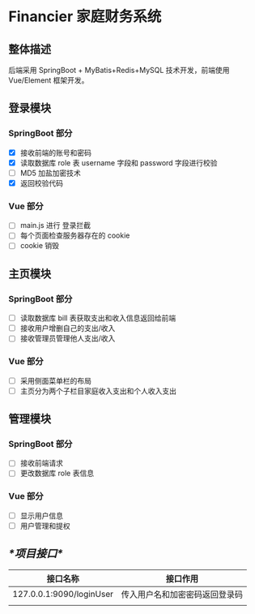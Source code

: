 # Financier 家庭财务系统
## 整体描述

后端采用 SpringBoot + MyBatis+Redis+MySQL 技术开发，前端使用 Vue/Element 框架开发。

## 登录模块

### SpringBoot 部分

* [X] 接收前端的账号和密码 
* [X]  读取数据库 role 表 username 字段和 password 字段进行校验
* [ ] MD5 加盐加密技术
* [X]  返回校验代码

### Vue 部分

* [ ] main.js 进行 登录拦截
* [ ] 每个页面检查服务器存在的 cookie 
* [ ] cookie 销毁

## 主页模块

### SpringBoot 部分
* [ ] 读取数据库  bill 表获取支出和收入信息返回给前端
* [ ] 接收用户增删自己的支出/收入
* [ ] 接收管理员管理他人支出/收入 

### Vue 部分
* [ ] 采用侧面菜单栏的布局
* [ ] 主页分为两个子栏目家庭收入支出和个人收入支出

## 管理模块

### SpringBoot 部分
* [ ] 接收前端请求
* [ ] 更改数据库 role 表信息

### Vue 部分
* [ ] 显示用户信息
* [ ] 用户管理和提权

## ***\*项目接口\****

| 接口名称                 | 接口作用                       |
| ------------------------ | ------------------------------ |
| 127.0.0.1:9090/loginUser | 传入用户名和加密密码返回登录码 |
|                          |                                |
